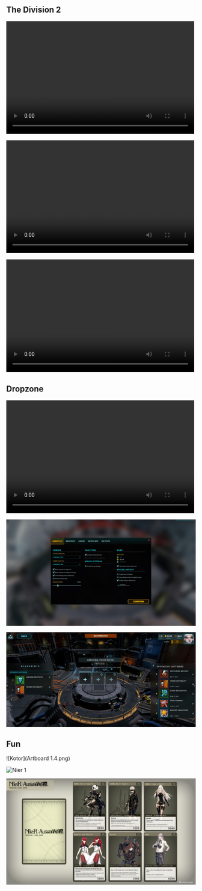 ## The Division 2


<video src="vid1.mp4" width="500" height="300" controls preload></video>


<video src="vid2.mp4" width="500" height="300" controls preload></video>


<video src="vid3.mp4" width="500" height="300" controls preload></video>



## Dropzone


<video src="vid4.mp4" width="500" height="300" controls preload></video>

![Settings](Settings.JPG)

![Crafting](Crafting.JPG)


## Fun


![Kotor](Artboard 1.4.png)

![Nier 1](Neir1.JPG)

![Nier 2](Nier2.JPG)
